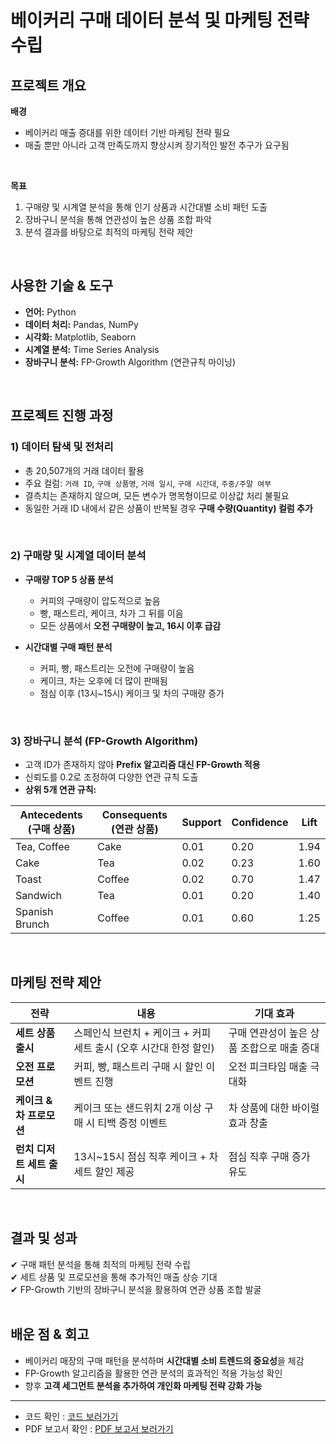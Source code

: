# 베이커리 구매 데이터 분석 및 마케팅 전략 수립

## 프로젝트 개요
**배경**  
- 베이커리 매출 증대를 위한 데이터 기반 마케팅 전략 필요  
- 매출 뿐만 아니라 고객 만족도까지 향상시켜 장기적인 발전 추구가 요구됨
<br>

**목표**  
1. 구매량 및 시계열 분석을 통해 인기 상품과 시간대별 소비 패턴 도출  
2. 장바구니 분석을 통해 연관성이 높은 상품 조합 파악  
3. 분석 결과를 바탕으로 최적의 마케팅 전략 제안  
<br>

## 사용한 기술 & 도구  
- **언어:** Python  
- **데이터 처리:** Pandas, NumPy  
- **시각화:** Matplotlib, Seaborn  
- **시계열 분석:** Time Series Analysis  
- **장바구니 분석:** FP-Growth Algorithm (연관규칙 마이닝)  
<br>

## 프로젝트 진행 과정  

### 1) 데이터 탐색 및 전처리  
- 총 20,507개의 거래 데이터 활용  
- 주요 컬럼: `거래 ID`, `구매 상품명`, `거래 일시`, `구매 시간대`, `주중/주말 여부`  
- 결측치는 존재하지 않으며, 모든 변수가 명목형이므로 이상값 처리 불필요  
- 동일한 거래 ID 내에서 같은 상품이 반복될 경우 **구매 수량(Quantity) 컬럼 추가**  
<br>

### 2) 구매량 및 시계열 데이터 분석  
- **구매량 TOP 5 상품 분석**  
  - 커피의 구매량이 압도적으로 높음  
  - 빵, 패스트리, 케이크, 차가 그 뒤를 이음  
  - 모든 상품에서 **오전 구매량이 높고, 16시 이후 급감**  

- **시간대별 구매 패턴 분석**  
  - 커피, 빵, 패스트리는 오전에 구매량이 높음  
  - 케이크, 차는 오후에 더 많이 판매됨  
  - 점심 이후 (13시~15시) 케이크 및 차의 구매량 증가  
<br>

### 3) 장바구니 분석 (FP-Growth Algorithm)  
- 고객 ID가 존재하지 않아 **Prefix 알고리즘 대신 FP-Growth 적용**  
- 신뢰도를 0.2로 조정하여 다양한 연관 규칙 도출  
- **상위 5개 연관 규칙:**  

| Antecedents (구매 상품) | Consequents (연관 상품) | Support | Confidence | Lift |
|-----------------|-----------------|---------|------------|------|
| Tea, Coffee     | Cake            | 0.01    | 0.20       | 1.94 |
| Cake           | Tea             | 0.02    | 0.23       | 1.60 |
| Toast          | Coffee          | 0.02    | 0.70       | 1.47 |
| Sandwich       | Tea             | 0.01    | 0.20       | 1.40 |
| Spanish Brunch | Coffee          | 0.01    | 0.60       | 1.25 |
<br>

## 마케팅 전략 제안  

| 전략 | 내용 | 기대 효과 |
|------|------|----------|
| **세트 상품 출시** | 스페인식 브런치 + 케이크 + 커피 세트 출시 (오후 시간대 한정 할인) | 구매 연관성이 높은 상품 조합으로 매출 증대 |
| **오전 프로모션** | 커피, 빵, 패스트리 구매 시 할인 이벤트 진행 | 오전 피크타임 매출 극대화 |
| **케이크 & 차 프로모션** | 케이크 또는 샌드위치 2개 이상 구매 시 티백 증정 이벤트 | 차 상품에 대한 바이럴 효과 창출 |
| **런치 디저트 세트 출시** | 13시~15시 점심 직후 케이크 + 차 세트 할인 제공 | 점심 직후 구매 증가 유도 |
<br>

## 결과 및 성과  
✔ 구매 패턴 분석을 통해 최적의 마케팅 전략 수립  
✔ 세트 상품 및 프로모션을 통해 추가적인 매출 상승 기대  
✔ FP-Growth 기반의 장바구니 분석을 활용하여 연관 상품 조합 발굴  
<br>

## 배운 점 & 회고
- 베이커리 매장의 구매 패턴을 분석하며 **시간대별 소비 트렌드의 중요성**을 체감  
- FP-Growth 알고리즘을 활용한 연관 분석의 효과적인 적용 가능성 확인  
- 향후 **고객 세그먼트 분석을 추가하여 개인화 마케팅 전략 강화 가능**

---
- 코드 확인 : [코드 보러가기](https://github.com/harrym8n/Proj_Bakery_DA/blob/main/Bakery_data_analysis.ipynb)
- PDF 보고서 확인 : [PDF 보고서 보러가기](https://github.com/harrym8n/Proj_Bakery_DA/blob/main/Bakery_data_analysis_report.pdf)
 
